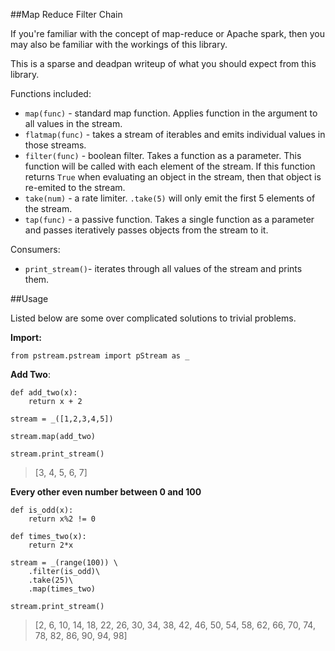##Map Reduce Filter Chain

If you're familiar with the concept of map-reduce or Apache spark, then you may also be familiar with the workings of this library.  
  
This is a sparse and deadpan writeup of what you should expect from this library.  
  
Functions included:  

- `map(func)` - standard map function. Applies function in the argument to all values in the stream.  
- `flatmap(func)` - takes a stream of iterables and emits individual values in those streams.    
- `filter(func)` - boolean filter. Takes a function as a parameter. This function will be called with each element of the stream. If this function returns `True` when evaluating an object in the stream, then that object is re-emited to the stream. 
- `take(num)` - a rate limiter. `.take(5)` will only emit the first 5 elements of the stream. 
- `tap(func)` - a passive function. Takes a single function as a parameter and passes iteratively passes objects from the stream to it. 

Consumers: 

- `print_stream()`- iterates through all values of the stream and prints them. 

##Usage

Listed below are some over complicated solutions to trivial problems.  

**Import:**  

	from pstream.pstream import pStream as _

**Add Two**:  

	def add_two(x):
		return x + 2

	stream = _([1,2,3,4,5])

	stream.map(add_two)

    stream.print_stream()


>[3, 4, 5, 6, 7]

**Every other even number between 0 and 100**  
  
		
	def is_odd(x):
		return x%2 != 0

	def times_two(x):
		return 2*x

	stream = _(range(100)) \
	    .filter(is_odd)\
	    .take(25)\
	    .map(times_two)

	stream.print_stream()


> [2, 6, 10, 14, 18, 22, 26, 30, 34, 38, 42, 46, 50, 54, 58, 62, 66, 70, 74, 78, 82, 86, 90, 94, 98]

